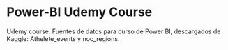 # Power-BI Udemy Course
Udemy course. Fuentes de datos para curso de Power BI, descargados de Kaggle: Athelete_events y noc_regions. 
